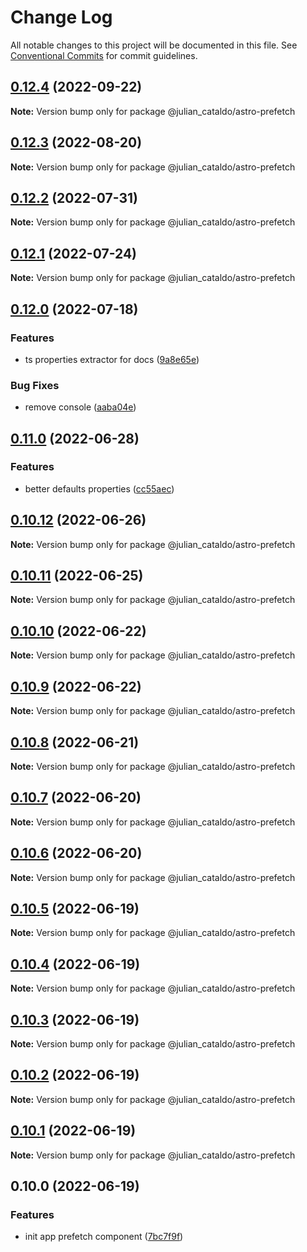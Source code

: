 # Change Log

All notable changes to this project will be documented in this file.
See [Conventional Commits](https://conventionalcommits.org) for commit guidelines.

## [0.12.4](https://github.com/JulianCataldo/web-garden/compare/@julian_cataldo/astro-prefetch@0.12.3...@julian_cataldo/astro-prefetch@0.12.4) (2022-09-22)

**Note:** Version bump only for package @julian_cataldo/astro-prefetch





## [0.12.3](https://github.com/JulianCataldo/web-garden/compare/@julian_cataldo/astro-prefetch@0.12.2...@julian_cataldo/astro-prefetch@0.12.3) (2022-08-20)

**Note:** Version bump only for package @julian_cataldo/astro-prefetch





## [0.12.2](https://github.com/JulianCataldo/web-garden/compare/@julian_cataldo/astro-prefetch@0.12.1...@julian_cataldo/astro-prefetch@0.12.2) (2022-07-31)

**Note:** Version bump only for package @julian_cataldo/astro-prefetch





## [0.12.1](https://github.com/JulianCataldo/web-garden/compare/@julian_cataldo/astro-prefetch@0.12.0...@julian_cataldo/astro-prefetch@0.12.1) (2022-07-24)

**Note:** Version bump only for package @julian_cataldo/astro-prefetch





## [0.12.0](https://github.com/JulianCataldo/web-garden/compare/@julian_cataldo/astro-prefetch@0.11.0...@julian_cataldo/astro-prefetch@0.12.0) (2022-07-18)

### Features

- ts properties extractor for docs ([9a8e65e](https://github.com/JulianCataldo/web-garden/commit/9a8e65ed1b11f5ab70596fad34bd839cb41ee7dc))

### Bug Fixes

- remove console ([aaba04e](https://github.com/JulianCataldo/web-garden/commit/aaba04eb4c654ba52c881e03925b085be8bb0702))

## [0.11.0](https://github.com/JulianCataldo/web-garden/compare/@julian_cataldo/astro-prefetch@0.10.12...@julian_cataldo/astro-prefetch@0.11.0) (2022-06-28)

### Features

- better defaults properties ([cc55aec](https://github.com/JulianCataldo/web-garden/commit/cc55aecd0ea8051ab268c391cb5a28372d7ca896))

## [0.10.12](https://github.com/JulianCataldo/web-garden/compare/@julian_cataldo/astro-prefetch@0.10.11...@julian_cataldo/astro-prefetch@0.10.12) (2022-06-26)

**Note:** Version bump only for package @julian_cataldo/astro-prefetch

## [0.10.11](https://github.com/JulianCataldo/web-garden/compare/@julian_cataldo/astro-prefetch@0.10.10...@julian_cataldo/astro-prefetch@0.10.11) (2022-06-25)

**Note:** Version bump only for package @julian_cataldo/astro-prefetch

## [0.10.10](https://github.com/JulianCataldo/web-garden/compare/@julian_cataldo/astro-prefetch@0.10.9...@julian_cataldo/astro-prefetch@0.10.10) (2022-06-22)

**Note:** Version bump only for package @julian_cataldo/astro-prefetch

## [0.10.9](https://github.com/JulianCataldo/web-garden/compare/@julian_cataldo/astro-prefetch@0.10.8...@julian_cataldo/astro-prefetch@0.10.9) (2022-06-22)

**Note:** Version bump only for package @julian_cataldo/astro-prefetch

## [0.10.8](https://github.com/JulianCataldo/web-garden/compare/@julian_cataldo/astro-prefetch@0.10.7...@julian_cataldo/astro-prefetch@0.10.8) (2022-06-21)

**Note:** Version bump only for package @julian_cataldo/astro-prefetch

## [0.10.7](https://github.com/JulianCataldo/web-garden/compare/@julian_cataldo/astro-prefetch@0.10.6...@julian_cataldo/astro-prefetch@0.10.7) (2022-06-20)

**Note:** Version bump only for package @julian_cataldo/astro-prefetch

## [0.10.6](https://github.com/JulianCataldo/web-garden/compare/@julian_cataldo/astro-prefetch@0.10.5...@julian_cataldo/astro-prefetch@0.10.6) (2022-06-20)

**Note:** Version bump only for package @julian_cataldo/astro-prefetch

## [0.10.5](https://github.com/JulianCataldo/web-garden/compare/@julian_cataldo/astro-prefetch@0.10.4...@julian_cataldo/astro-prefetch@0.10.5) (2022-06-19)

**Note:** Version bump only for package @julian_cataldo/astro-prefetch

## [0.10.4](https://github.com/JulianCataldo/web-garden/compare/@julian_cataldo/astro-prefetch@0.10.3...@julian_cataldo/astro-prefetch@0.10.4) (2022-06-19)

**Note:** Version bump only for package @julian_cataldo/astro-prefetch

## [0.10.3](https://github.com/JulianCataldo/web-garden/compare/@julian_cataldo/astro-prefetch@0.10.2...@julian_cataldo/astro-prefetch@0.10.3) (2022-06-19)

**Note:** Version bump only for package @julian_cataldo/astro-prefetch

## [0.10.2](https://github.com/JulianCataldo/web-garden/compare/@julian_cataldo/astro-prefetch@0.10.1...@julian_cataldo/astro-prefetch@0.10.2) (2022-06-19)

**Note:** Version bump only for package @julian_cataldo/astro-prefetch

## [0.10.1](https://github.com/JulianCataldo/web-garden/compare/@julian_cataldo/astro-prefetch@0.10.0...@julian_cataldo/astro-prefetch@0.10.1) (2022-06-19)

**Note:** Version bump only for package @julian_cataldo/astro-prefetch

## 0.10.0 (2022-06-19)

### Features

- init app prefetch component ([7bc7f9f](https://github.com/JulianCataldo/web-garden/commit/7bc7f9f5e84e6a5c8a410000c6b6f2ba36a4a578))
